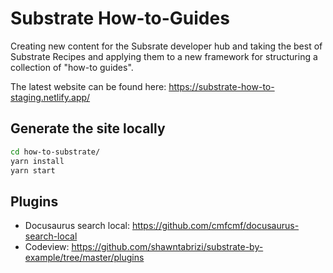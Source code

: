 # Substrate How-to-Guides

Creating new content for the Subsrate developer hub and taking the best of Substrate Recipes and applying them to a new framework for structuring a collection of "how-to guides".

The latest website can be found here: https://substrate-how-to-staging.netlify.app/

## Generate the site locally

```bash
cd how-to-substrate/
yarn install
yarn start
```

## Plugins

- Docusaurus search local: https://github.com/cmfcmf/docusaurus-search-local
- Codeview: https://github.com/shawntabrizi/substrate-by-example/tree/master/plugins